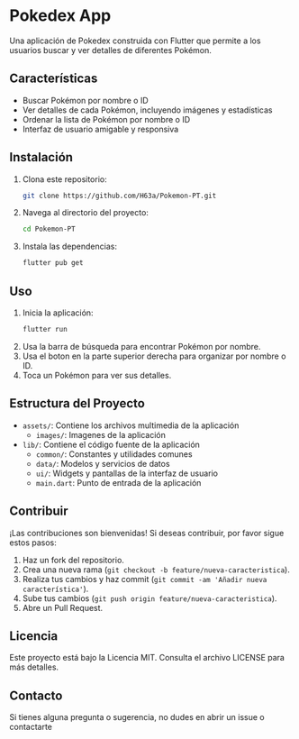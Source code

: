 # Pokedex App

Una aplicación de Pokedex construida con Flutter que permite a los usuarios buscar y ver detalles de diferentes Pokémon.

## Características

- Buscar Pokémon por nombre o ID
- Ver detalles de cada Pokémon, incluyendo imágenes y estadísticas
- Ordenar la lista de Pokémon por nombre o ID
- Interfaz de usuario amigable y responsiva

## Instalación

1. Clona este repositorio:
    ```bash
    git clone https://github.com/H63a/Pokemon-PT.git
    ```
2. Navega al directorio del proyecto:
    ```bash
    cd Pokemon-PT
    ```
3. Instala las dependencias:
    ```bash
    flutter pub get
    ```

## Uso

1. Inicia la aplicación:
    ```bash
    flutter run
    ```
2. Usa la barra de búsqueda para encontrar Pokémon por nombre.
3. Usa el boton en la parte superior derecha para organizar por nombre o ID.
4. Toca un Pokémon para ver sus detalles.

## Estructura del Proyecto
- `assets/`: Contiene los archivos multimedia de la aplicación
  - `images/`: Imagenes de la aplicación
- `lib/`: Contiene el código fuente de la aplicación
  - `common/`: Constantes y utilidades comunes
  - `data/`: Modelos y servicios de datos
  - `ui/`: Widgets y pantallas de la interfaz de usuario
  - `main.dart`: Punto de entrada de la aplicación

## Contribuir

¡Las contribuciones son bienvenidas! Si deseas contribuir, por favor sigue estos pasos:

1. Haz un fork del repositorio.
2. Crea una nueva rama (`git checkout -b feature/nueva-caracteristica`).
3. Realiza tus cambios y haz commit (`git commit -am 'Añadir nueva característica'`).
4. Sube tus cambios (`git push origin feature/nueva-caracteristica`).
5. Abre un Pull Request.

## Licencia

Este proyecto está bajo la Licencia MIT. Consulta el archivo LICENSE para más detalles.

## Contacto

Si tienes alguna pregunta o sugerencia, no dudes en abrir un issue o contactarte
